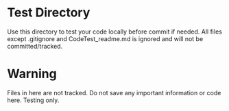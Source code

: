 # Test Directory
Use this directory to test your code locally before commit if needed. All files except .gitignore and CodeTest_readme.md is ignored and will not be committed/tracked.

# Warning
Files in here are not tracked. Do not save any important information or code here. Testing only.